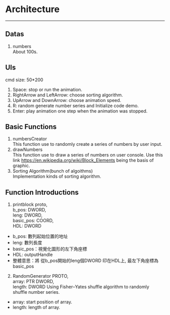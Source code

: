 # Architecture
---
## Datas
1. numbers  
About 100s.  
## UIs  
cmd size: 50*200
1. Space: stop or run the animation.
2. RightArrow and LeftArrow: choose sorting algorithm.
3. UpArrow and DownArrow: choose animation speed.
4. R: random generate number series and Initialize code demo.
5. Enter: play animation one step when the animation was stopped.
## Basic Functions
1. numbersCreator  
This function use to randomly create a series of numbers by user input.  
2. drawNumbers  
This function use to draw a series of numbers on user console.
Use this link https://en.wikipedia.org/wiki/Block_Elements being the basis of graphic. 
3. Sorting Algorithm(bunch of algoithms)  
Implementation kinds of sorting algorithm.

## Function Introductions

1. printblock proto,  
    b_pos: DWORD,  
    leng: DWORD,  
    basic_pos: COORD,  
    HDL: DWORD  
* b_pos: 數列起始位置的地址  
* leng: 數列長度  
* basic_pos：視覺化圖形的左下角座標  
* HDL: outputHandle  
* 整體意思：將 從b_pos開始的leng個DWORD 印在HDL上, 最左下角座標為basic_pos  
2. RandomGenerator PROTO,  
    array: PTR DWORD,  
    length: DWORD
Using Fisher–Yates shuffle algorithm to randomly shuffle number series.
* array: start position of array.  
* length: length of array.  

